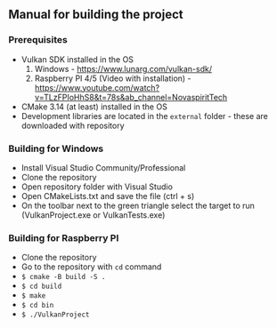 ## Manual for building the project
### Prerequisites
* Vulkan SDK installed in the OS
    1) Windows - https://www.lunarg.com/vulkan-sdk/
    2) Raspberry PI 4/5 (Video with installation) - https://www.youtube.com/watch?v=TLzFPIoHhS8&t=78s&ab_channel=NovaspiritTech
* CMake 3.14 (at least) installed in the OS
* Development libraries are located in the `external` folder - these are downloaded with repository


### Building for Windows
* Install Visual Studio Community/Professional
* Clone the repository
* Open repository folder with Visual Studio
* Open CMakeLists.txt and save the file (ctrl + s)
* On the toolbar next to the green triangle select the target to run (VulkanProject.exe or VulkanTests.exe)

### Building for Raspberry PI
* Clone the repository
* Go to the repository with `cd` command
* `$ cmake -B build -S .`
* `$ cd build`
* `$ make`
* `$ cd bin`
* `$ ./VulkanProject`